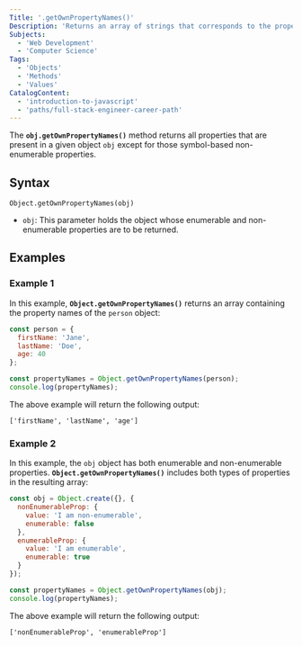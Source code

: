 ```yaml
---
Title: '.getOwnPropertyNames()'
Description: 'Returns an array of strings that corresponds to the properties found directly in the given object.'
Subjects:
  - 'Web Development'
  - 'Computer Science'
Tags:
  - 'Objects'
  - 'Methods'
  - 'Values'
CatalogContent:
  - 'introduction-to-javascript'
  - 'paths/full-stack-engineer-career-path'
---
```


The **`obj.getOwnPropertyNames()`** method returns all properties that are present in a given object `obj` except for those symbol-based non-enumerable properties.

## Syntax

```pseudo
Object.getOwnPropertyNames(obj)
```
- `obj`: This parameter holds the object whose enumerable and non-enumerable properties are to be returned.

## Examples

### Example 1

In this example, **`Object.getOwnPropertyNames()`** returns an array containing the property names of the `person` object:

```js
const person = {
  firstName: 'Jane',
  lastName: 'Doe',
  age: 40
};

const propertyNames = Object.getOwnPropertyNames(person);
console.log(propertyNames);
```

The above example will return the following output:

```shell
['firstName', 'lastName', 'age']
```

### Example 2

In this example, the `obj` object has both enumerable and non-enumerable properties. **`Object.getOwnPropertyNames()`** includes both types of properties in the resulting array:

```js
const obj = Object.create({}, {
  nonEnumerableProp: {
    value: 'I am non-enumerable',
    enumerable: false
  },
  enumerableProp: {
    value: 'I am enumerable',
    enumerable: true
  }
});

const propertyNames = Object.getOwnPropertyNames(obj);
console.log(propertyNames);
```

The above example will return the following output:

```shell
['nonEnumerableProp', 'enumerableProp']
```
